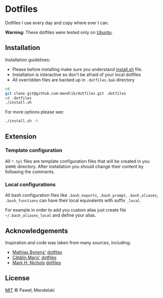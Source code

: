 # Dotfiles

Dotfiles I use every day and copy where ever I can.

**Warning:** These dotfiles were tested only on [Ubuntu](http://www.ubuntu.com/).

## Installation

Installation guidelines:

* Please before installing make sure you understand [install.sh](install.sh#L24-L136) file.
* Installation is interactive so don't be afraid of your local dotfiles
* All overridden files are backed up in `.dotfiles.bak` directory

```sh
cd
git clone git@github.com:mendlik/dotfiles.git .dotfiles
cd .dotfiles
./install.sh
```

For more options please see:
```sh
./install.sh -h
```

## Extension

### Template configuration

All `*.tpl` files are template configuration files that will be created in you `$HOME` directory.
After installation you should change their content by following the comments.

### Local configurations

All bash configuration files like `.bash_exports`, `.bash_prompt`, `.bash_aliases`, `.bash_functions`
can have their local equivalents with suffix `_local`.

For example in order to add you custom alias just create file `~/.bash_aliases_local` and define your alias.

## Acknowledgements

Inspiration and code was taken from many sources, including:

* [Mathias Bynens'](https://github.com/mathiasbynens)
  [dotfiles](https://github.com/mathiasbynens/dotfiles)
* [Cătălin Mariș'](https://github.com/alrra)
  [dotfiles](https://github.com/alrra/dotfiles)
* [Mark H. Nichols](https://github.com/zanshin)
  [dotfiles](http://zanshin.net/2013/02/02/zsh-configuration-from-the-ground-up/)

## License

[MIT](LICENSE) © Paweł‚ Mendelski
